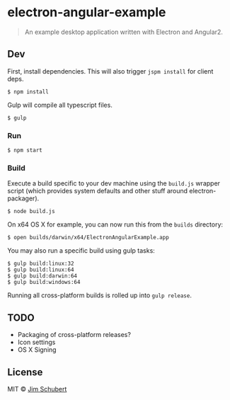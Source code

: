 # electron-angular-example

> An example desktop application written with Electron and Angular2.

## Dev

First, install dependencies. This will also trigger `jspm install` for client deps.

```
$ npm install
```

Gulp will compile all typescript files.

```
$ gulp
```

### Run

```
$ npm start
```

### Build

Execute a build specific to your dev machine using the `build.js` wrapper script (which provides system defaults and other stuff around electron-packager).

```
$ node build.js
```

On x64 OS X for example, you can now run this from the `builds` directory:

```
$ open builds/darwin/x64/ElectronAngularExample.app
```

You may also run a specific build using gulp tasks:

```
$ gulp build:linux:32
$ gulp build:linux:64
$ gulp build:darwin:64
$ gulp build:windows:64
```

Running all cross-platform builds is rolled up into `gulp release`.

## TODO

* Packaging of cross-platform releases?
* Icon settings
* OS X Signing

## License

MIT © [Jim Schubert](http://ipreferjim.com)
